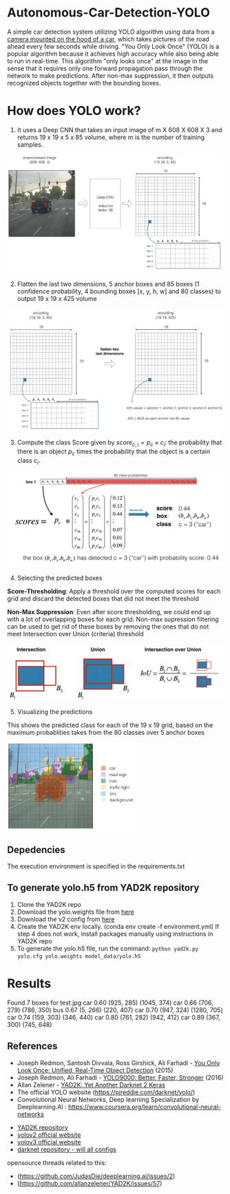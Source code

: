 # Autonomous-Car-Detection-YOLO
A simple car detection system utilizing YOLO algorithm using data from a [camera mounted on the hood of a car](https://user-images.githubusercontent.com/5472711/109359128-89d0af00-784a-11eb-8bec-132aeb3a89cf.mp4), which takes pictures of the road ahead every few seconds while driving. 
"You Only Look Once" (YOLO) is a popular algorithm because it achieves high accuracy while also being able to run in real-time. This algorithm "only looks once" at the image in the sense that it requires only one forward propagation pass through the network to make predictions. After non-max suppression, it then outputs recognized objects together with the bounding boxes.

# How does YOLO work? 

1. It uses a Deep CNN that takes an input image of m X 608 X 608 X 3 and returns 19 x 19 x 5 x 85 volume, where m is the number of training samples.

<img src="nb_images/architecture.png" style="width:700px;height:400;">

2. Flatten the last two dimensions, 5 anchor boxes and 85 boxes (1 confidence probability, 4 bounding boxes [x, y, h, w] and 80 classes) to output 19 x 19 x 425 volume

<img src="nb_images/flatten.png" style="width:700px;height:400;">

3. Compute the class Score given by 
$score_{c,i} = p_{c} \times c_{i}$: the probability that there is an object $p_{c}$ times the probability that the object is a certain class $c_{i}$.

<img src="nb_images/probability_extraction.png" style="width:700px;height:400;">

4. Selecting the predicted boxes

**Score-Thresholding**: 
Apply a threshold over the computed scores for each grid and discard the detected boxes that did not meet the threshold

**Non-Max Suppression**:
Even after score thresholding, we could end up with a lot of overlapping boxes for each grid. Non-max supression filtering can be used to get rid of  these boxes by removing the ones that do not meet Intersection over Union (criteria) threshold

<img src="nb_images/iou.png" style="width:500px;height:400;">

5. Visualizing the predictions

This shows the predicted class for each of the 19 x 19 grid, based on the maximum probablities takes from the 80 classes over 5 anchor boxes

<img src="nb_images/proba_map.png" style="width:300px;height:300;">

## Depedencies

The execution environment is specified in the requirements.txt

## To generate yolo.h5 from YAD2K repository

1. Clone the YAD2K repo
2. Download the yolo.weights file from [here]( http://pjreddie.com/media/files/yolo.weights)
3. Download the v2 config from [here]( https://github.com/pjreddie/darknet/blob/master/cfg/yolov2.cfg)
4. Create the YAD2K env locally. (conda env create -f environment.yml) 
If step 4 does not work, install packages manually using instructions in YAD2K repo
5. To generate the yolo.h5 file, run the command: `python yad2k.py yolo.cfg yolo.weights model_data/yolo.h5`

# Results

Found 7 boxes for test.jpg
car 0.60 (925, 285) (1045, 374)
car 0.66 (706, 279) (786, 350)
bus 0.67 (5, 266) (220, 407)
car 0.70 (947, 324) (1280, 705)
car 0.74 (159, 303) (346, 440)
car 0.80 (761, 282) (942, 412)
car 0.89 (367, 300) (745, 648)

## References 

- Joseph Redmon, Santosh Divvala, Ross Girshick, Ali Farhadi - [You Only Look Once: Unified, Real-Time Object Detection](https://arxiv.org/abs/1506.02640) (2015)
- Joseph Redmon, Ali Farhadi - [YOLO9000: Better, Faster, Stronger](https://arxiv.org/abs/1612.08242) (2016)
- Allan Zelener - [YAD2K: Yet Another Darknet 2 Keras](https://github.com/allanzelener/YAD2K)
- The official YOLO website (https://pjreddie.com/darknet/yolo/) 
- Convolutional Neural Networks, Deep learning Specialization by Deeplearning.AI : https://www.coursera.org/learn/convolutional-neural-networks
* [YAD2K repository](https://github.com/allanzelener/YAD2K)
* [yolov2 official website](https://pjreddie.com/darknet/yolov2/)
* [yolov3 official website](https://pjreddie.com/darknet/yolo/)
* [darknet repository - will all configs]( https://github.com/pjreddie/darknet/tree/master/cfg)

opensource threads related to this:
* (https://github.com/JudasDie/deeplearning.ai/issues/2)
* (https://github.com/allanzelener/YAD2K/issues/57) 
